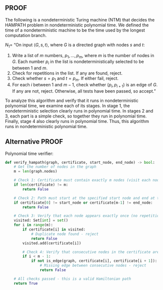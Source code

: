 ## PROOF

The following is a nondeterministic Turing machine (NTM) that decides the HAMPATH problem in nondeterministic polynomial time. We defined the time of a nondeterministic machine to be the time used by the longest computation branch.

$N_1 =$
“On input $⟨G,s,t⟩$, where $G$ is a directed graph with nodes $s$ and $t$:

1. Write a list of $m$ numbers, $p_1,\dots ,p_m$, where $m$ is the number of nodes in $G$. Each number $p_i$ in the list is nondeterministically selected to be between $1$ and $m$.
2. Check for repetitions in the list. If any are found, reject.
3. Check whether $s= p_1$ and $t= p_m$. If either fail, reject.
4. For each $i$ between $1$ and $m−1$, check whether $(p_i,p_{i+1})$ is an edge of $G$. If any are not, reject. Otherwise, all tests have been passed, so accept.”

To analyze this algorithm and verify that it runs in nondeterministic polynomial time, we examine each of its stages. In stage 1, the nondeterministic selection clearly runs in polynomial time. In stages 2 and 3, each part is a simple check, so together they run in polynomial time. Finally, stage 4 also clearly runs in polynomial time. Thus, this algorithm runs in nondeterministic polynomial time.


## Alternative PROOF

Polynomial time verifier:

```py
def verify_hampath(graph, certificate, start_node, end_node) -> bool:
    # Get the number of nodes in the graph
    m = len(graph.nodes)

    # Check 1: Certificate must contain exactly m nodes (visit each node exactly once)
    if len(certificate) != m:
        return False

    # Check 2: Path must start at the specified start node and end at the specified end node
    if certificate[0] != start_node or certificate[m-1] != end_node:
        return False

    # Check 3: Verify that each node appears exactly once (no repetitions)
    visited: Set[int] = set()
    for i in range(m):
        if certificate[i] in visited:
            # Duplicate node found - reject
            return False
        visited.add(certificate[i])

        # Check 4: Verify that consecutive nodes in the certificate are connected by edges
        if i < m - 1:
            if not is_edge(graph, certificate[i], certificate[i + 1]):
                # Missing edge between consecutive nodes - reject
                return False

    # All checks passed - this is a valid Hamiltonian path
    return True
```
